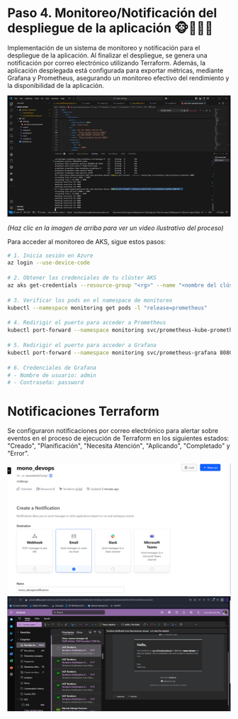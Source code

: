 # Paso 4. Monitoreo/Notificación del despliegue de la aplicación 🐵🙊🙉🙈

Implementación de un sistema de monitoreo y notificación para el despliegue de la aplicación. Al finalizar el despliegue, se genera una notificación por correo electrónico utilizando Terraform. Además, la aplicación desplegada está configurada para exportar métricas, mediante Grafana y Prometheus, asegurando un monitoreo efectivo del rendimiento y la disponibilidad de la aplicación. 


[![Despliegue](./media/videografana.png)](https://youtu.be/rYGsFI3o6AY)

*(Haz clic en la imagen de arriba para ver un video ilustrativo del proceso)*

Para acceder al monitoreo de AKS, sigue estos pasos:

```bash
# 1. Inicia sesión en Azure
az login --use-device-code

# 2. Obtener las credenciales de tu clúster AKS
az aks get-credentials --resource-group "<rg>" --name "<nombre del clúster>"

# 3. Verificar los pods en el namespace de monitoreo
kubectl --namespace monitoring get pods -l "release=prometheus"

# 4. Redirigir el puerto para acceder a Prometheus
kubectl port-forward --namespace monitoring svc/prometheus-kube-prometheus-prometheus 9090

# 5. Redirigir el puerto para acceder a Grafana
kubectl port-forward --namespace monitoring svc/prometheus-grafana 8080:80

# 6. Credenciales de Grafana
# - Nombre de usuario: admin
# - Contraseña: password
```
# Notificaciones Terraform
Se configuraron notificaciones por correo electrónico para alertar sobre eventos en el proceso de ejecución de Terraform en los siguientes estados: "Creado", "Planificación", "Necesita Atención", "Aplicando", "Completado" y "Error".


![Notificación](./media/notificacion.png)
![Notificacióncorreos](./media/correonoti.png)
